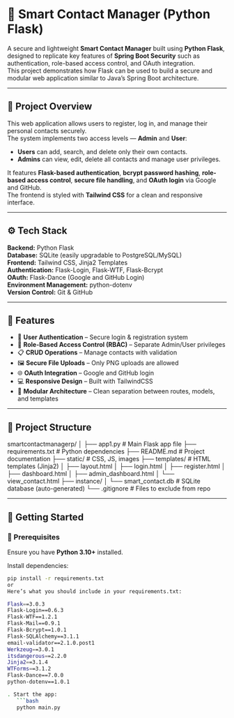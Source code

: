 # 🧠 Smart Contact Manager (Python Flask)

A secure and lightweight **Smart Contact Manager** built using **Python Flask**, designed to replicate key features of **Spring Boot Security** such as authentication, role-based access control, and OAuth integration.  
This project demonstrates how Flask can be used to build a secure and modular web application similar to Java’s Spring Boot architecture.

---

## 📘 Project Overview

This web application allows users to register, log in, and manage their personal contacts securely.  
The system implements two access levels — **Admin** and **User**:
- **Users** can add, search, and delete only their own contacts.
- **Admins** can view, edit, delete all contacts and manage user privileges.

It features **Flask-based authentication**, **bcrypt password hashing**, **role-based access control**, **secure file handling**, and **OAuth login** via Google and GitHub.  
The frontend is styled with **Tailwind CSS** for a clean and responsive interface.

---

## ⚙️ Tech Stack

**Backend:** Python Flask  
**Database:** SQLite (easily upgradable to PostgreSQL/MySQL)  
**Frontend:** Tailwind CSS, Jinja2 Templates  
**Authentication:** Flask-Login, Flask-WTF, Flask-Bcrypt  
**OAuth:** Flask-Dance (Google and GitHub Login)  
**Environment Management:** python-dotenv  
**Version Control:** Git & GitHub  

---

## 🧩 Features

- 🔐 **User Authentication** – Secure login & registration system  
- 👥 **Role-Based Access Control (RBAC)** – Separate Admin/User privileges  
- 📋 **CRUD Operations** – Manage contacts with validation  
- 🖼️ **Secure File Uploads** – Only PNG uploads are allowed  
- 🌐 **OAuth Integration** – Google and GitHub login  
- 💻 **Responsive Design** – Built with TailwindCSS  
- 🧱 **Modular Architecture** – Clean separation between routes, models, and templates  

---

## 📁 Project Structure

smartcontactmanagerp/
│
├── app1.py # Main Flask app file
├── requirements.txt # Python dependencies
├── README.md # Project documentation
├── static/ # CSS, JS, images
├── templates/ # HTML templates (Jinja2)
│ ├── layout.html
│ ├── login.html
│ ├── register.html
│ ├── dashboard.html
│ ├── admin_dashboard.html
│ └── view_contact.html
├── instance/
│ └── smart_contact.db # SQLite database (auto-generated)
└── .gitignore # Files to exclude from repo


---

## 🚀 Getting Started

### 🧱 Prerequisites
Ensure you have **Python 3.10+** installed.

Install dependencies:
```bash
pip install -r requirements.txt
or
Here’s what you should include in your requirements.txt:

Flask==3.0.3
Flask-Login==0.6.3
Flask-WTF==1.2.1
Flask-Mail==0.9.1
Flask-Bcrypt==1.0.1
Flask-SQLAlchemy==3.1.1
email-validator==2.1.0.post1
Werkzeug==3.0.1
itsdangerous==2.2.0
Jinja2==3.1.4
WTForms==3.1.2
Flask-Dance==7.0.0
python-dotenv==1.0.1

. Start the app:
   ```bash
   python main.py
